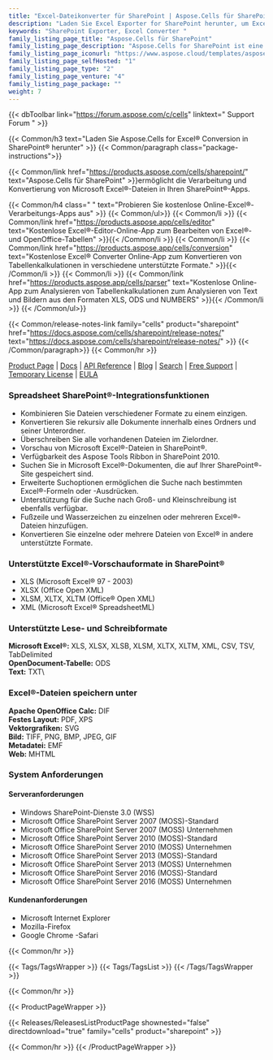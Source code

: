 ```yaml
---
title: "Excel-Dateikonverter für SharePoint | Aspose.Cells für SharePoint"
description: "Laden Sie Excel Exporter for SharePoint herunter, um Excel-Tabellen direkt aus der SharePoint-Dokumentbibliothek in mehr als 8 Dateiformate zu konvertieren."
keywords: "SharePoint Exporter, Excel Converter "
family_listing_page_title: "Aspose.Cells für SharePoint"
family_listing_page_description: "Aspose.Cells for SharePoint ist eine flexible Excel-Tabellenkonverter-App, die Microsoft Excel-Dateien aus Microsoft SharePoint konvertieren kann. Es unterstützt mehrere Dokumentformate, die nicht in der nativen Dateiformatunterstützung von SharePoint enthalten sind."
family_listing_page_iconurl: "https://www.aspose.cloud/templates/aspose/App_Themes/V3/images/cells/272x272/aspose_cells-for-sharepoint.png"
family_listing_page_selfHosted: "1"
family_listing_page_type: "2"
family_listing_page_venture: "4"
family_listing_page_package: ""
weight: 7
---
```


{{< dbToolbar link="https://forum.aspose.com/c/cells" linktext=" Support Forum " >}}

{{< Common/h3 text="Laden Sie Aspose.Cells for Excel® Conversion in SharePoint® herunter"  >}}
{{< Common/paragraph class="package-instructions">}}

{{< Common/link href="https://products.aspose.com/cells/sharepoint/" text="Aspose.Cells für SharePoint"  >}}ermöglicht die Verarbeitung und Konvertierung von Microsoft Excel®-Dateien in Ihren SharePoint®-Apps.

{{< Common/h4 class=" " text="Probieren Sie kostenlose Online-Excel®-Verarbeitungs-Apps aus" >}}
{{< Common/ul>}}
{{< Common/li >}}
{{< Common/link href="https://products.aspose.app/cells/editor" text="Kostenlose Excel®-Editor-Online-App zum Bearbeiten von Excel®- und OpenOffice-Tabellen"  >}}{{< /Common/li >}}
{{< Common/li >}}
{{< Common/link href="https://products.aspose.app/cells/conversion" text="Kostenlose Excel® Converter Online-App zum Konvertieren von Tabellenkalkulationen in verschiedene unterstützte Formate."  >}}{{< /Common/li >}}
{{< Common/li >}}
{{< Common/link href="https://products.aspose.app/cells/parser" text="Kostenlose Online-App zum Analysieren von Tabellenkalkulationen zum Analysieren von Text und Bildern aus den Formaten XLS, ODS und NUMBERS"  >}}{{< /Common/li >}}
{{< /Common/ul>}}

{{< Common/release-notes-link family="cells" product="sharepoint" href="https://docs.aspose.com/cells/sharepoint/release-notes/" text="https://docs.aspose.com/cells/sharepoint/release-notes/"  >}}
{{< /Common/paragraph>}}
{{< Common/hr >}}

[Product Page](https://products.aspose.com/cells/sharepoint/) | [Docs](https://docs.aspose.com/cells/sharepoint/) | [API Reference](https://reference.aspose.com/cells/) | [Blog](https://blog.aspose.com/category/cells/) | [Search](https://search.aspose.com/) | [Free Support](https://forum.aspose.com/c/cells) | [Temporary License](https://purchase.aspose.com/temporary-license) | [EULA](https://about.aspose.com/legal/eula/)

### Spreadsheet SharePoint®-Integrationsfunktionen

- Kombinieren Sie Dateien verschiedener Formate zu einem einzigen.
- Konvertieren Sie rekursiv alle Dokumente innerhalb eines Ordners und seiner Unterordner.
- Überschreiben Sie alle vorhandenen Dateien im Zielordner.
- Vorschau von Microsoft Excel®-Dateien in SharePoint®.
- Verfügbarkeit des Aspose Tools Ribbon in SharePoint 2010.
- Suchen Sie in Microsoft Excel®-Dokumenten, die auf Ihrer SharePoint®-Site gespeichert sind.
- Erweiterte Suchoptionen ermöglichen die Suche nach bestimmten Excel®-Formeln oder -Ausdrücken.
- Unterstützung für die Suche nach Groß- und Kleinschreibung ist ebenfalls verfügbar.
- Fußzeile und Wasserzeichen zu einzelnen oder mehreren Excel®-Dateien hinzufügen.
- Konvertieren Sie einzelne oder mehrere Dateien von Excel® in andere unterstützte Formate.

### Unterstützte Excel®-Vorschauformate in SharePoint®

- XLS (Microsoft Excel® 97 - 2003)
- XLSX (Office Open XML)
- XLSM, XLTX, XLTM (Office® Open XML)
- XML (Microsoft Excel® SpreadsheetML)

### Unterstützte Lese- und Schreibformate

**Microsoft Excel®:** XLS, XLSX, XLSB, XLSM, XLTX, XLTM, XML, CSV, TSV, TabDelimited\
**OpenDocument-Tabelle:** ODS\
**Text:** TXT\

### Excel®-Dateien speichern unter

**Apache OpenOffice Calc:** DIF\
**Festes Layout:** PDF, XPS\
**Vektorgrafiken:** SVG\
**Bild:** TIFF, PNG, BMP, JPEG, GIF\
**Metadatei:** EMF\
**Web:** MHTML

### System Anforderungen

#### Serveranforderungen

- Windows SharePoint-Dienste 3.0 (WSS)
- Microsoft Office SharePoint Server 2007 (MOSS)-Standard
- Microsoft Office SharePoint Server 2007 (MOSS) Unternehmen
- Microsoft Office SharePoint Server 2010 (MOSS)-Standard
- Microsoft Office SharePoint Server 2010 (MOSS) Unternehmen
- Microsoft Office SharePoint Server 2013 (MOSS)-Standard
- Microsoft Office SharePoint Server 2013 (MOSS) Unternehmen
- Microsoft Office SharePoint Server 2016 (MOSS)-Standard
- Microsoft Office SharePoint Server 2016 (MOSS) Unternehmen

#### Kundenanforderungen

- Microsoft Internet Explorer
- Mozilla-Firefox
- Google Chrome
-Safari

{{< Common/hr >}}

{{< Tags/TagsWrapper >}}
{{< Tags/TagsList >}}
{{< /Tags/TagsWrapper >}}

{{< Common/hr >}}

{{< ProductPageWrapper >}}

<!-- ReleasesListProductPage-->

{{< Releases/ReleasesListProductPage shownested="false"  directdownload="true" family="cells" product="sharepoint" >}}

<!-- /ReleasesListProductPage-->

{{< Common/hr >}}
{{< /ProductPageWrapper >}}

